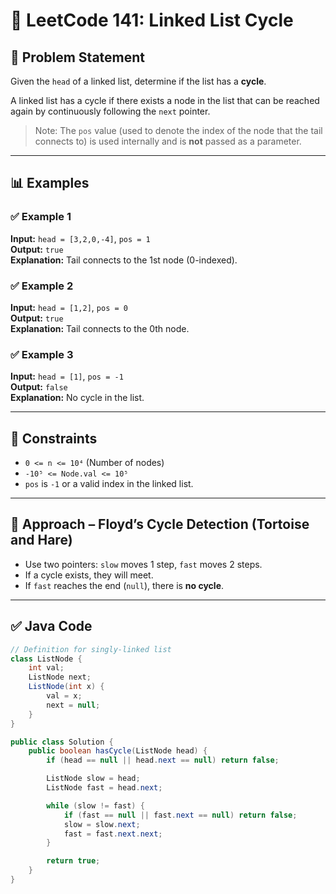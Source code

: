 # 🔁 LeetCode 141: Linked List Cycle

## 📘 Problem Statement

Given the `head` of a linked list, determine if the list has a **cycle**.

A linked list has a cycle if there exists a node in the list that can be reached again by continuously following the `next` pointer.

> Note: The `pos` value (used to denote the index of the node that the tail connects to) is used internally and is **not** passed as a parameter.

---

## 📊 Examples

### ✅ Example 1
**Input:** `head = [3,2,0,-4]`, `pos = 1`  
**Output:** `true`  
**Explanation:** Tail connects to the 1st node (0-indexed).

### ✅ Example 2
**Input:** `head = [1,2]`, `pos = 0`  
**Output:** `true`  
**Explanation:** Tail connects to the 0th node.

### ✅ Example 3
**Input:** `head = [1]`, `pos = -1`  
**Output:** `false`  
**Explanation:** No cycle in the list.

---

## 📌 Constraints

- `0 <= n <= 10⁴` (Number of nodes)
- `-10⁵ <= Node.val <= 10⁵`
- `pos` is `-1` or a valid index in the linked list.

---

## 🧠 Approach – Floyd’s Cycle Detection (Tortoise and Hare)

- Use two pointers: `slow` moves 1 step, `fast` moves 2 steps.
- If a cycle exists, they will meet.
- If `fast` reaches the end (`null`), there is **no cycle**.

---

## ✅ Java Code

```java
// Definition for singly-linked list
class ListNode {
    int val;
    ListNode next;
    ListNode(int x) {
        val = x;
        next = null;
    }
}

public class Solution {
    public boolean hasCycle(ListNode head) {
        if (head == null || head.next == null) return false;

        ListNode slow = head;
        ListNode fast = head.next;

        while (slow != fast) {
            if (fast == null || fast.next == null) return false;
            slow = slow.next;
            fast = fast.next.next;
        }

        return true;
    }
}
